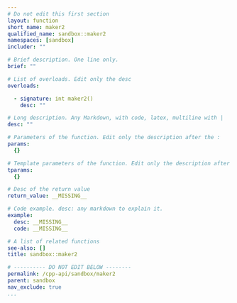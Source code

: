 ```yaml
---
# Do not edit this first section
layout: function
short_name: maker2
qualified_name: sandbox::maker2
namespaces: [sandbox]
includer: ""

# Brief description. One line only.
brief: ""

# List of overloads. Edit only the desc
overloads:

  - signature: int maker2()
    desc: ""

# Long description. Any Markdown, with code, latex, multiline with |
desc: ""

# Parameters of the function. Edit only the description after the :
params:
  {}

# Template parameters of the function. Edit only the description after the :
tparams:
  {}

# Desc of the return value
return_value: __MISSING__

# Code example. desc: any markdown to explain it.
example:
  desc: __MISSING__
  code: __MISSING__

# A list of related functions
see-also: []
title: sandbox::maker2

# ---------- DO NOT EDIT BELOW --------
permalink: /cpp-api/sandbox/maker2
parent: sandbox
nav_exclude: true
...
```


